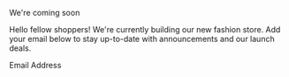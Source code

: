  We're coming soon

  Hello fellow shoppers! We're currently building our new fashion store. 
  Add your email below to stay up-to-date with announcements and our launch deals.

  Email Address